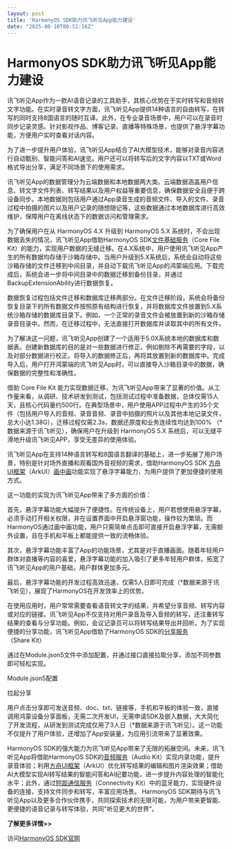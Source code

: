 ```yaml
---
layout: post
title: 'HarmonyOS SDK助力讯飞听见App能力建设'
date: "2025-08-10T00:51:16Z"
---
```

HarmonyOS SDK助力讯飞听见App能力建设
==========================

讯飞听见App作为一款AI语音记录的工具助手，其核心优势在于实时转写和音频转文字功能。在实时录音转文字方面，讯飞听见App提供14种语言的自由转写，在转写的同时支持8国语言的随时互译。此外，在专业录音场景中，用户可以在录音时同步记录灵感。针对影视作品、博客记录、直播等特殊场景，也提供了悬浮字幕功能，方便用户实时查看对话内容。

为了进一步提升用户体验，讯飞听见App结合了AI大模型技术，能够对录音内容进行自动甄别、智能问答和AI速览。用户还可以将转写后的文字内容以TXT或Word格式导出分享，满足不同场景下的使用需求。

讯飞听见App的数据管理分为云端数据和本地数据两大类。云端数据涵盖用户信息、转文字文件列表、转写结果以及用户权益等重要信息，确保数据安全且便于跨设备同步。本地数据则包括用户通过App录音生成的音频文件、导入的文件、录音过程中拍摄的图片以及用户记录的随想随记等，这些数据通过本地数据库进行高效维护，保障用户在离线状态下的数据访问和管理需求。

为了确保用户在从 HarmonyOS 4.X 升级到 HarmonyOS 5.X 系统时，不会出现数据丢失的情况，讯飞听见App借助HarmonyOS SDK[文件基础服务](https://developer.huawei.com/consumer/cn/doc/harmonyos-guides/core-file-kit?ha_source=hms1 " 文件基础服务")（Core File Kit）的能力，实现用户数据的无缝迁移。在4.X系统中，用户使用讯飞听见App产生的所有数据均存储于沙箱存储中。当用户升级到5.X系统后，系统会自动将这些沙箱存储的文件迁移到中间目录，并自动下载讯飞听见App的鸿蒙端应用。下载完成后，系统会进一步将中间目录中的数据迁移到备份目录，并通过BackupExtensionAbility进行数据恢复。

数据恢复过程包括文件迁移和数据库迁移两部分。在文件迁移阶段，系统会将备份恢复目录下的所有数据文件按照原有结构进行恢复，并将数据库文件放置到5.X系统沙箱存储的数据库目录下。例如，一个正常的录音文件会被放置到新的沙箱存储录音目录中。然而，在迁移过程中，无法直接打开数据库并读取其中的所有文件。

为了解决这一问题，讯飞听见App创建了一个适用于5.0X系统本地的数据库和数据表。创建新数据库的目的是对一些数据进行修正，例如剔除不再需要的字段，以及对部分数据进行校正。将导入的数据修正后，再将其放置到新的数据库中。完成导入后，用户打开鸿蒙端的讯飞听见App时，可以直接导入沙箱目录中的数据，确保数据的完整性和准确性。

借助 Core File Kit 能力实现数据迁移，为讯飞听见App带来了显著的价值。从工作量来看，从调研、技术研发到测试，包括测试过程中准备数据，总体仅需15人天，且核心代码量约500行。在典型场景中，用户使用APP过程中产生的35个文件（包括用户导入的音频、录音音频、录音中拍摄的照片以及其他本地记录文件，总大小达1.38G），迁移过程仅需2.3s，数据还原度和业务连续性均达到100% （\*数据来源于讯飞听见），确保用户在升级到 HarmonyOS 5.X 系统后，可以无缝平滑地升级讯飞听见APP，享受无差异的使用体验。

讯飞听见App在支持14种语言转写和8国语言翻译的基础上，进一步拓展了用户场景，特别是针对场外直播和观看国外音视频的需求，借助HarmonyOS SDK [方舟UI框架](https://developer.huawei.com/consumer/cn/doc/harmonyos-guides/pipwindow-overview?ha_source=hms1 "方舟UI框架")（ArkUI）[画中画](https://developer.huawei.com/consumer/cn/doc/harmonyos-guides/pipwindow-overview?ha_source=hms1 "画中画")功能实现了悬浮字幕能力，为用户提供了更加便捷的使用方式。

这一功能的实现为讯飞听见App带来了多方面的价值：

首先，悬浮字幕功能大幅提升了便捷性。在传统设备上，用户若想使用悬浮字幕，必须手动打开相关权限，并在设置界面中开启悬浮窗功能，操作较为繁琐。而HarmonyOS通过画中画功能，用户只需简单点击即可直接开启悬浮字幕，无需额外设置，且在手机和平板上都能提供一致的流畅体验。

其次，悬浮字幕功能丰富了App的功能场景，尤其是对于直播画面。随着年轻用户群体对直播等内容的喜爱，悬浮字幕功能的加入吸引了更多年轻用户群体，拓宽了讯飞听见App的用户基础，用户群体更加多元。

最后，悬浮字幕功能的开发过程高效迅速，仅需5人日即可完成（\*数据来源于讯飞听见），展现了HarmonyOS在开发效率上的优势。

在使用应用时，用户常常需要查看语音转文字的结果，并希望分享音频、转写内容或对应的链接。讯飞听见App不仅支持对用户录音及导入音频的转写，还注重转写结果的查看与分享功能。例如，会议记录员可以将转写结果导出并回听。为了实现便捷的分享功能，讯飞听见App借助了HarmonyOS SDK的[分享服务](https://developer.huawei.com/consumer/cn/sdk/share-kit/?ha_source=hms1 "分享服务")（Share Kit）

通过在Module.json5文件中添加配置，并通过接口直接拉取分享，添加不同参数即可轻松实现。

Module.json5配置

拉起分享

用户点击分享即可发送音频、doc、txt、链接等，手机和平板的体验一致，直接调用鸿蒙设备分享面板，无需二次开发UI，无需申请SDK及嵌入数据，大大简化了开发流程，从研发到测试完成仅用了3人日（\*数据来源于讯飞听见）。这一功能不仅提升了用户体验，还增加了App安装量，为应用引流带来了显著效果。

HarmonyOS SDK的强大能力为讯飞听见App带来了无限的拓展空间。未来，讯飞听见App将借助HarmonyOS SDK的[音频服务](https://developer.huawei.com/consumer/cn/doc/harmonyos-guides/audio-kit?ha_source=hms1 "音频服务")（Audio Kit）实现内录功能，提升录音体验；利用[方舟UI框架](https://developer.huawei.com/consumer/cn/doc/harmonyos-guides/audio-kit?ha_source=hms1 "方舟UI框架")（ArkUI）优化转写结果的编辑和图片渲染效果；借助AI大模型实现AI转写结果的智能问答和AI纪要功能，进一步提升内容处理的智能化水平；此外，通过[短距通信服务](https://developer.huawei.com/consumer/cn/doc/harmonyos-guides/connectivity-kit?ha_source=hms1 "短距通信服务")（Connectivity Kit）中的蓝牙能力，实现硬件设备的连接，支持文件同步和转写，丰富应用场景。 HarmonyOS SDK期待与讯飞听见App以及更多合作伙伴携手，共同探索技术的无限可能，为用户带来更智能、更便捷的语音记录与转写体验，共同"听见更大的世界"。

**了解更多详情>>**

访问[HarmonyOS SDK官网](https://developer.huawei.com/consumer/cn/sdk?ha_source=hms1 "HarmonyOS SDK官网")